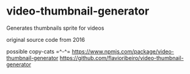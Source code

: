 # video-thumbnail-generator
Generates thumbnails sprite for videos

original source code from 2016

possible copy-cats =^-^= 
https://www.npmjs.com/package/video-thumbnail-generator
https://github.com/flavioribeiro/video-thumbnail-generator